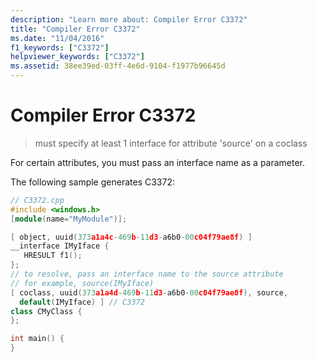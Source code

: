```yaml
---
description: "Learn more about: Compiler Error C3372"
title: "Compiler Error C3372"
ms.date: "11/04/2016"
f1_keywords: ["C3372"]
helpviewer_keywords: ["C3372"]
ms.assetid: 38ee39ed-03ff-4e6d-9104-f1977b96645d
---
```

# Compiler Error C3372

> must specify at least 1 interface for attribute 'source' on a coclass

For certain attributes, you must pass an interface name as a parameter.

The following sample generates C3372:

```cpp
// C3372.cpp
#include <windows.h>
[module(name="MyModule")];

[ object, uuid(373a1a4c-469b-11d3-a6b0-00c04f79ae8f) ]
__interface IMyIface {
   HRESULT f1();
};
// to resolve, pass an interface name to the source attribute
// for example, source(IMyIface)
[ coclass, uuid(373a1a4d-469b-11d3-a6b0-00c04f79ae8f), source,
  default(IMyIface) ] // C3372
class CMyClass {
};

int main() {
}
```
